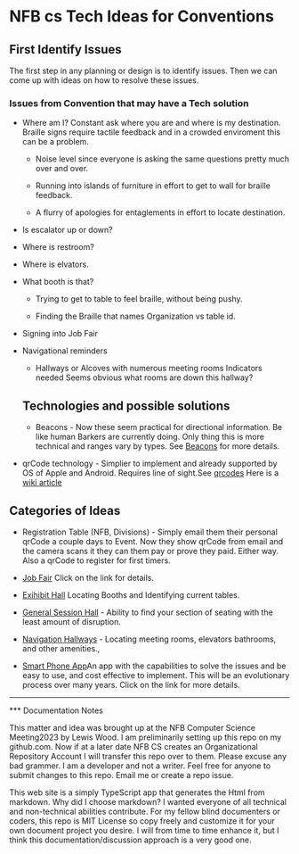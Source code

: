         

# NFB cs Tech Ideas for Conventions

## First Identify Issues

The first step in any planning or design is to identify issues. Then we can come up with ideas on how to resolve these issues.

### Issues from Convention that may have a Tech solution

*   Where am I? Constant ask where you are and where is my destination. Braille signs require tactile feedback and in a crowded enviroment this can be a problem.

    *  Noise level since everyone is asking the same questions pretty much over and over. 

    * Running into islands of furniture in effort to get to wall for braille feedback.

    * A flurry of apologies for entaglements in effort to locate destination.

* Is escalator up or down?

* Where is restroom?

* Where is elvators.

* What booth is that?

    * Trying to get to table to feel braille, without being pushy.

    * Finding the Braille that names Organization  vs table id.

* Signing into Job Fair

* Navigational reminders
  
    * Hallways or Alcoves with numerous meeting rooms Indicators needed Seems obvious what rooms are down this hallway?

    ## Technologies and possible solutions

    *  Beacons - Now these seem practical for directional information. Be like human Barkers are currently doing. Only thing this is more technical and ranges vary by types.  See [Beacons](beacons.html) for more details.

* qrCode technology - Simplier to implement and already supported by OS of Apple and Android. Requires line of sight.See [qrcodes](qrcodes.html) Here is a [wiki article](https://en.wikipedia.org/wiki/QR_code)

## Categories of Ideas
* Registration Table (NFB, Divisions) - Simply email them their personal qrCode a couple days to Event. Now they show qrCode from email and the camera scans it they can them pay or prove they paid.  Either way. Also a qrCode to register for first timers.

* [Job Fair](jobfair.html) Click on the link for details.

*   [Exihibit Hall](exhibit-hall.html) Locating Booths and Identifying current tables.

* [General Session Hall](assembly.html) - Ability to find your section of seating with the least amount of disruption.

* [Navigation Hallways](navigation.html) - Locating meeting rooms, elevators bathrooms, and other amenities., 

* [Smart Phone App](app.html)An app with the capabilities to solve the issues and be easy to use, and cost effective to implement. This will be an evolutionary process over many years. Click on the link for more details.

--------------
*** Documentation Notes

This matter and idea was brought up at the NFB Computer Science Meeting2023 by Lewis Wood.  I am preliminarily setting up this repo on my github.com. Now if at a later date NFB CS creates an Organizational Repository Account I will transfer this repo over to them.  Please excuse any bad grammer. I am a developer and not a writer. Feel free for anyone to submit changes to this repo. Email me or create a repo issue.

This web site is a simply TypeScript app that generates the Html from markdown. Why did I choose markdown?  I wanted everyone of all technical and non-technical abilities contribute. For my fellow blind documenters or coders, this repo is MIT License so copy freely and customize it for your own document project you desire.  I will from time to time enhance it, but I think this documentation/discussion approach is a very good one.

    

